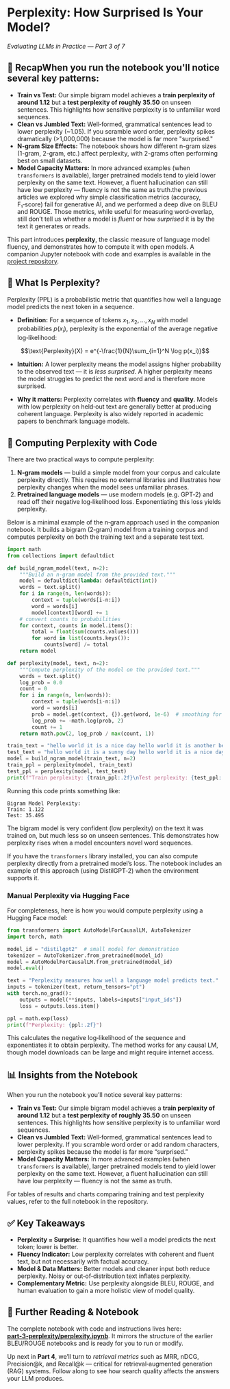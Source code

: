 # Perplexity: How Surprised Is Your Model?  
*Evaluating LLMs in Practice — Part 3 of 7*

## 📌 RecapWhen you run the notebook you'll notice several key patterns:

- **Train vs Test:** Our simple bigram model achieves a **train perplexity of around 1.12** but a **test perplexity of roughly 35.50** on unseen sentences. This highlights how sensitive perplexity is to unfamiliar word sequences.
- **Clean vs Jumbled Text:** Well‑formed, grammatical sentences lead to lower perplexity (~1.05). If you scramble word order, perplexity spikes dramatically (>1,000,000) because the model is far more "surprised."
- **N-gram Size Effects:** The notebook shows how different n-gram sizes (1-gram, 2-gram, etc.) affect perplexity, with 2-grams often performing best on small datasets.
- **Model Capacity Matters:** In more advanced examples (when `transformers` is available), larger pretrained models tend to yield lower perplexity on the same text. However, a fluent hallucination can still have low perplexity — fluency is not the same as truth.the previous articles we explored why simple classification metrics (accuracy, F₁‑score) fail for generative AI, and we performed a deep dive on BLEU and ROUGE.  Those metrics, while useful for measuring word‑overlap, still don’t tell us whether a model is *fluent* or how *surprised* it is by the text it generates or reads.  

This part introduces **perplexity**, the classic measure of language model fluency, and demonstrates how to compute it with open models.  A companion Jupyter notebook with code and examples is available in the [project repository](https://github.com/mekjr1/evaluating_llms_in_practice/tree/main/part-3-perplexity).

## 🤔 What Is Perplexity?
Perplexity (PPL) is a probabilistic metric that quantifies how well a language model predicts the next token in a sequence.  

- **Definition:** For a sequence of tokens $x_1,x_2,\dots,x_N$ with model probabilities $p(x_i)$, perplexity is the exponential of the average negative log‑likelihood:

$$\text{Perplexity}(X) = e^{-\frac{1}{N}\sum_{i=1}^N \log p(x_i)}$$

- **Intuition:** A lower perplexity means the model assigns higher probability to the observed text — it is *less surprised*.  A higher perplexity means the model struggles to predict the next word and is therefore more surprised.

- **Why it matters:** Perplexity correlates with **fluency** and **quality**.  Models with low perplexity on held‑out text are generally better at producing coherent language.  Perplexity is also widely reported in academic papers to benchmark language models.

## 🧾 Computing Perplexity with Code
There are two practical ways to compute perplexity:

1. **N‑gram models** — build a simple model from your corpus and calculate perplexity directly.  This requires no external libraries and illustrates how perplexity changes when the model sees unfamiliar phrases.
2. **Pretrained language models** — use modern models (e.g. GPT‑2) and read off their negative log‑likelihood loss.  Exponentiating this loss yields perplexity.

Below is a minimal example of the n‑gram approach used in the companion notebook.  It builds a bigram (2‑gram) model from a training corpus and computes perplexity on both the training text and a separate test text.

```python
import math
from collections import defaultdict

def build_ngram_model(text, n=2):
    """Build an n‑gram model from the provided text."""
    model = defaultdict(lambda: defaultdict(int))
    words = text.split()
    for i in range(n, len(words)):
        context = tuple(words[i-n:i])
        word = words[i]
        model[context][word] += 1
    # convert counts to probabilities
    for context, counts in model.items():
        total = float(sum(counts.values()))
        for word in list(counts.keys()):
            counts[word] /= total
    return model

def perplexity(model, text, n=2):
    """Compute perplexity of the model on the provided text."""
    words = text.split()
    log_prob = 0.0
    count = 0
    for i in range(n, len(words)):
        context = tuple(words[i-n:i])
        word = words[i]
        prob = model.get(context, {}).get(word, 1e-6)  # smoothing for unseen words
        log_prob += -math.log(prob, 2)
        count += 1
    return math.pow(2, log_prob / max(count, 1))

train_text = "hello world it is a nice day hello world it is another beautiful day"
test_text = "hello world it is a sunny day hello world it is a nice day"
model = build_ngram_model(train_text, n=2)
train_ppl = perplexity(model, train_text)
test_ppl = perplexity(model, test_text)
print(f"Train perplexity: {train_ppl:.2f}\nTest perplexity: {test_ppl:.2f}")
```

Running this code prints something like:

```
Bigram Model Perplexity:
Train: 1.122
Test: 35.495
```

The bigram model is very confident (low perplexity) on the text it was trained on, but much less so on unseen sentences.  This demonstrates how perplexity rises when a model encounters novel word sequences.

If you have the `transformers` library installed, you can also compute perplexity directly from a pretrained model’s loss.  The notebook includes an example of this approach (using DistilGPT‑2) when the environment supports it.

### Manual Perplexity via Hugging Face
For completeness, here is how you would compute perplexity using a Hugging Face model:

```python
from transformers import AutoModelForCausalLM, AutoTokenizer
import torch, math

model_id = "distilgpt2"  # small model for demonstration
tokenizer = AutoTokenizer.from_pretrained(model_id)
model = AutoModelForCausalLM.from_pretrained(model_id)
model.eval()

text = "Perplexity measures how well a language model predicts text."
inputs = tokenizer(text, return_tensors="pt")
with torch.no_grad():
    outputs = model(**inputs, labels=inputs["input_ids"])
    loss = outputs.loss.item()

ppl = math.exp(loss)
print(f"Perplexity: {ppl:.2f}")
```

This calculates the negative log‑likelihood of the sequence and exponentiates it to obtain perplexity.  The method works for any causal LM, though model downloads can be large and might require internet access.

## 📊 Insights from the Notebook
When you run the notebook you’ll notice several key patterns:

- **Train vs Test:** Our simple bigram model achieves a **train perplexity of around 1.12** but a **test perplexity of roughly 35.50** on unseen sentences.  This highlights how sensitive perplexity is to unfamiliar word sequences.
- **Clean vs Jumbled Text:** Well‑formed, grammatical sentences lead to lower perplexity.  If you scramble word order or add random characters, perplexity spikes because the model is far more “surprised.”
- **Model Capacity Matters:** In more advanced examples (when `transformers` is available), larger pretrained models tend to yield lower perplexity on the same text.  However, a fluent hallucination can still have low perplexity — fluency is not the same as truth.

For tables of results and charts comparing training and test perplexity values, refer to the full notebook in the repository.

## ✅ Key Takeaways
- **Perplexity = Surprise:** It quantifies how well a model predicts the next token; lower is better.
- **Fluency Indicator:** Low perplexity correlates with coherent and fluent text, but not necessarily with factual accuracy.
- **Model & Data Matters:** Better models and cleaner input both reduce perplexity.  Noisy or out‑of‑distribution text inflates perplexity.
- **Complementary Metric:** Use perplexity alongside BLEU, ROUGE, and human evaluation to gain a more holistic view of model quality.

## 🔗 Further Reading & Notebook
The complete notebook with code and instructions lives here:  
[**part-3-perplexity/perplexity.ipynb**](https://github.com/mekjr1/evaluating_llms_in_practice/tree/main/part-3-perplexity).  It mirrors the structure of the earlier BLEU/ROUGE notebooks and is ready for you to run or modify.

Up next in **Part 4**, we’ll turn to *retrieval metrics* such as MRR, nDCG, Precision@k, and Recall@k — critical for retrieval‑augmented generation (RAG) systems.  Follow along to see how search quality affects the answers your LLM produces.

